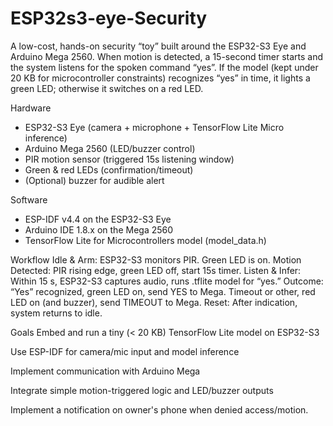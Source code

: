 # ESP32s3-eye-Security
A low-cost, hands-on security “toy” built around the ESP32-S3 Eye and Arduino Mega 2560. When motion is detected, a 15-second timer starts and the system listens for the spoken command “yes”. If the model (kept under 20 KB for microcontroller constraints) recognizes “yes” in time, it lights a green LED; otherwise it switches on a red LED.

Hardware
- ESP32-S3 Eye (camera + microphone + TensorFlow Lite Micro inference)
-  Arduino Mega 2560 (LED/buzzer control)
-  PIR motion sensor (triggered 15s listening window)
-  Green & red LEDs (confirmation/timeout)
-  (Optional) buzzer for audible alert

Software
-  ESP-IDF v4.4 on the ESP32-S3 Eye
-  Arduino IDE 1.8.x on the Mega 2560
-  TensorFlow Lite for Microcontrollers model (model_data.h)

Workflow
Idle & Arm: ESP32-S3 monitors PIR. Green LED is on.
Motion Detected: PIR rising edge, green LED off, start 15s timer.
Listen & Infer: Within 15 s, ESP32-S3 captures audio, runs .tflite model for “yes.”
Outcome:
“Yes” recognized, green LED on, send YES to Mega.
Timeout or other, red LED on (and buzzer), send TIMEOUT to Mega.
Reset: After indication, system returns to idle.

Goals
Embed and run a tiny (< 20 KB) TensorFlow Lite model on ESP32-S3

Use ESP-IDF for camera/mic input and model inference

Implement communication with Arduino Mega

Integrate simple motion-triggered logic and LED/buzzer outputs

Implement a notification on owner's phone when denied access/motion.

